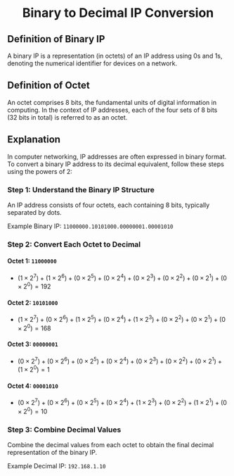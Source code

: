 <h1 align="center">Binary to Decimal IP Conversion</h1>

## Definition of Binary IP

A binary IP is a representation (in octets) of an IP address using 0s and 1s, denoting the numerical identifier for devices on a network.

## Definition of Octet

An octet comprises 8 bits, the fundamental units of digital information in computing. In the context of IP addresses, each of the four sets of 8 bits (32 bits in total) is referred to as an octet.

## Explanation

In computer networking, IP addresses are often expressed in binary format. To convert a binary IP address to its decimal equivalent, follow these steps using the powers of 2:

### Step 1: Understand the Binary IP Structure

An IP address consists of four octets, each containing 8 bits, typically separated by dots.

Example Binary IP: `11000000.10101000.00000001.00001010`

### Step 2: Convert Each Octet to Decimal

#### Octet 1: `11000000`
- $(1 \times 2^7) + (1 \times 2^6) + (0 \times 2^5) + (0 \times 2^4) + (0 \times 2^3) + (0 \times 2^2) + (0 \times 2^1) + (0 \times 2^0) = 192$

#### Octet 2: `10101000`
- ($1 \times 2^7) + (0 \times 2^6) + (1 \times 2^5) + (0 \times 2^4) + (1 \times 2^3) + (0 \times 2^2) + (0 \times 2^1) + (0 \times 2^0) = 168$

#### Octet 3: `00000001`
- $(0 \times 2^7) + (0 \times 2^6) + (0 \times 2^5) + (0 \times 2^4) + (0 \times 2^3) + (0 \times 2^2) + (0 \times 2^1) + (1 \times 2^0) = 1$

#### Octet 4: `00001010`
- $(0 \times 2^7) + (0 \times 2^6) + (0 \times 2^5) + (0 \times 2^4) + (1 \times 2^3) + (0 \times 2^2) + (1 \times 2^1) + (0 \times 2^0) = 10$

### Step 3: Combine Decimal Values

Combine the decimal values from each octet to obtain the final decimal representation of the binary IP.

Example Decimal IP: `192.168.1.10`